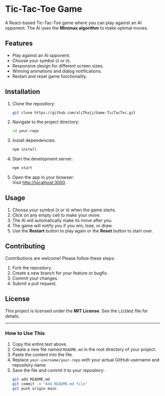 # Tic-Tac-Toe Game

A React-based Tic-Tac-Toe game where you can play against an AI opponent. The AI uses the **Minimax algorithm** to make optimal moves.

## Features
- Play against an AI opponent.
- Choose your symbol (`X` or `O`).
- Responsive design for different screen sizes.
- Winning animations and dialog notifications.
- Restart and reset game functionality.

## Installation

1. Clone the repository:
   ```bash
   git clone https://github.com/aliThajj/Game-TicTacToc.git
   ```
2. Navigate to the project directory:
   ```bash
   cd your-repo
   ```
3. Install dependencies:
   ```bash
   npm install
   ```
4. Start the development server:
   ```bash
   npm start
   ```
5. Open the app in your browser:  
   Visit [http://localhost:3000](http://localhost:3000).

## Usage

1. Choose your symbol (`X` or `O`) when the game starts.
2. Click on any empty cell to make your move.
3. The AI will automatically make its move after you.
4. The game will notify you if you win, lose, or draw.
5. Use the **Restart** button to play again or the **Reset** button to start over.

## Contributing

Contributions are welcome! Please follow these steps:

1. Fork the repository.
2. Create a new branch for your feature or bugfix.
3. Commit your changes.
4. Submit a pull request.

## License

This project is licensed under the **MIT License**. See the `LICENSE` file for details.

---

### **How to Use This**
1. Copy the entire text above.
2. Create a new file named `README.md` in the root directory of your project.
3. Paste the content into the file.
4. Replace `your-username/your-repo` with your actual GitHub username and repository name.
5. Save the file and commit it to your repository:
   ```bash
   git add README.md
   git commit -m "Add README.md file"
   git push origin main
   ```
